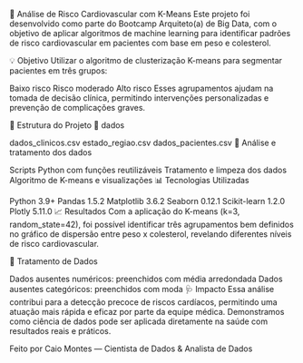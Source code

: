 🧠 Análise de Risco Cardiovascular com K-Means
Este projeto foi desenvolvido como parte do Bootcamp Arquiteto(a) de Big Data, com o objetivo de aplicar algoritmos de machine learning para identificar padrões de risco cardiovascular em pacientes com base em peso e colesterol.

💡 Objetivo
Utilizar o algoritmo de clusterização K-means para segmentar pacientes em três grupos:

Baixo risco
Risco moderado
Alto risco
Esses agrupamentos ajudam na tomada de decisão clínica, permitindo intervenções personalizadas e prevenção de complicações graves.

📁 Estrutura do Projeto
📁 dados

dados_clinicos.csv
estado_regiao.csv
dados_pacientes.csv
📁 Análise e tratamento dos dados

Scripts Python com funções reutilizáveis
Tratamento e limpeza dos dados
Algoritmo de K-means e visualizações
📊 Tecnologias Utilizadas

Python 3.9+
Pandas 1.5.2
Matplotlib 3.6.2
Seaborn 0.12.1
Scikit-learn 1.2.0
Plotly 5.11.0
📈 Resultados Com a aplicação do K-means (k=3, random_state=42), foi possível identificar três agrupamentos bem definidos no gráfico de dispersão entre peso x colesterol, revelando diferentes níveis de risco cardiovascular.

🧹 Tratamento de Dados

Dados ausentes numéricos: preenchidos com média arredondada
Dados ausentes categóricos: preenchidos com moda
🩺 Impacto Essa análise contribui para a detecção precoce de riscos cardíacos, permitindo uma atuação mais rápida e eficaz por parte da equipe médica. Demonstramos como ciência de dados pode ser aplicada diretamente na saúde com resultados reais e práticos.

Feito por Caio Montes — Cientista de Dados & Analista de Dados
